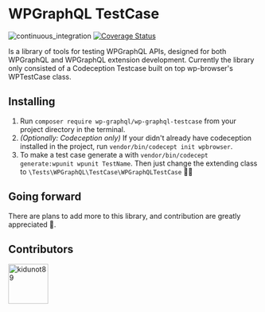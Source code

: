 # WPGraphQL TestCase
![continuous_integration](https://github.com/wp-graphql/wp-graphql-testcase/workflows/continuous_integration/badge.svg) [![Coverage Status](https://coveralls.io/repos/github/wp-graphql/wp-graphql-testcase/badge.svg)](https://coveralls.io/github/wp-graphql/wp-graphql-testcase)

Is a library of tools for testing WPGraphQL APIs, designed for both WPGraphQL and WPGraphQL extension development. Currently the library only consisted of a Codeception Testcase built on top wp-browser's WPTestCase class.

## Installing
1. Run `composer require wp-graphql/wp-graphql-testcase` from your project directory in the terminal.
2. _(Optionally: Codeception only)_ If your didn't already have codeception installed in the project, run `vendor/bin/codecept init wpbrowser`.
3. To make a test case generate a with `vendor/bin/codecept generate:wpunit wpunit TestName`. Then just change the extending class to `\Tests\WPGraphQL\TestCase\WPGraphQLTestCase` :man_shrugging:

## Going forward
There are plans to add more to this library, and contribution are greatly appreciated :pray:.

## Contributors
<a href="https://github.com/kidunot89"><img src="https://avatars.githubusercontent.com/u/13604318?v=3" title="kidunot89" width="80" height="80"></a>